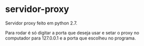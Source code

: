 # servidor-proxy
Servidor proxy feito em python 2.7.

Para rodar é só digitar a porta que deseja usar e setar o proxy no computador para 127.0.0.1 e a porta que escolheu no programa.
